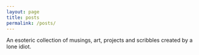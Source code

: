 ```yaml
---
layout: page
title: posts
permalink: /posts/
---
```


An esoteric collection of musings, art, projects and scribbles created by a lone idiot.
